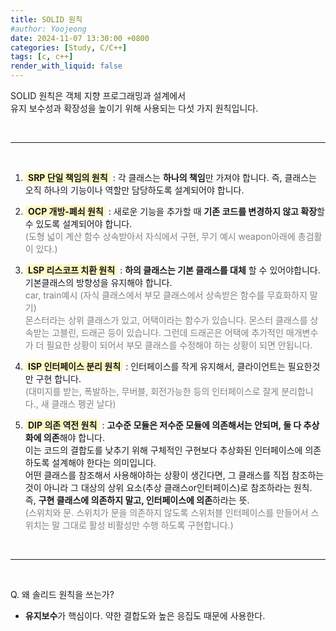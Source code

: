 ```yaml
---
title: SOLID 원칙
#author: Yoojeong
date: 2024-11-07 13:30:00 +0800
categories: [Study, C/C++]
tags: [c, c++]
render_with_liquid: false
---
```


SOLID 원칙은 객체 지향 프로그래밍과 설계에서  
유지 보수성과 확장성을 높이기 위해 사용되는 다섯 가지 원칙입니다.  

<br>

---

<br>

1. <span style="background-color:#fff9c4; padding:0.1em 0.3em; border-radius:4px;">**SRP 단일 책임의 원칙**</span> : 각 클래스는 **하나의 책임**만 가져야 합니다. 즉, 클래스는 오직 하나의 기능이나 역할만 담당하도록 설계되어야 합니다.  

2. <span style="background-color:#fff9c4; padding:0.1em 0.3em; border-radius:4px;">**OCP 개방-폐쇠 원칙**</span> : 새로운 기능을 추가할 때 **기존 코드를 변경하지 않고 확장**할 수 있도록 설계되어야 합니다.  
<span style="color:gray">(도형 넓이 계산 함수 상속받아서 자식에서 구현, 무기 예시 weapon아래에 총검활이 있다.)</span>  

3. <span style="background-color:#fff9c4; padding:0.1em 0.3em; border-radius:4px;">**LSP 리스코프 치환 원칙**</span> : **하의 클래스는 기본 클래스를 대체** 할 수 있어야합니다. 기본클래스의 방향성을 유지해야 합니다.  
<span style="color:gray"> car, train예시 (자식 클래스에서 부모 클래스에서 상속받은 함수를 무효화하지 말기)  
몬스터라는 상위 클래스가 있고, 어택이라는 함수가 있습니다. 몬스터 클래스를 상속받는 고블린, 드래곤 등이 있습니다. 그런데 드래곤은 어택에 추가적인 매개변수가 더 필요한 상황이 되어서 부모 클래스를 수정해야 하는 상황이 되면 안됩니다. </span>  

4. <span style="background-color:#fff9c4; padding:0.1em 0.3em; border-radius:4px;">**ISP 인터페이스 분리 원칙**</span> : 인터페이스를 작게 유지해서, 클라이언트는 필요한것만 구현 합니다.  
<span style="color:gray">(대미지를 받는, 폭발하는, 무버블, 회전가능한 등의 인터페이스로 잘게 분리합니다., 새 클래스 펭귄 날다)</span>  

5. <span style="background-color:#fff9c4; padding:0.1em 0.3em; border-radius:4px;">**DIP 의존 역전 원칙**</span> : **고수준 모듈은 저수준 모듈에 의존해서는 안되며, 둘 다 추상화에 의존**해야 합니다.  
이는 코드의 결합도를 낮추기 위해 구체적인 구현보다 추상화된 인터페이스에 의존하도록 설계해야 한다는 의미입니다.  
어떤 클래스를 참조해서 사용해야하는 상황이 생긴다면, 그 클래스를 직접 참조하는 것이 아니라 그 대상의 상위 요소(추상 클래스or인터페이스)로 참조하라는 원칙.  
즉, **구현 클래스에 의존하지 말고, 인터페이스에 의존**하라는 뜻.  
<span style="color:gray">(스위치와 문. 스위치가 문을 의존하지 않도록 스위처블 인터페이스를 만들어서 스위치는 말 그대로 활성 비활성만 수행 하도록 구현합니다.)</span>  

<br>

---

<br>

Q. 왜 솔리드 원칙을 쓰는가?
- **유지보수**가 핵심이다. 약한 결합도와 높은 응집도 때문에 사용한다.